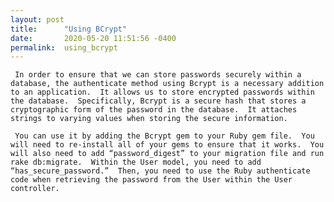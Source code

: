 ```yaml
---
layout: post
title:      "Using BCrypt"
date:       2020-05-20 11:51:56 -0400
permalink:  using_bcrypt
---
```



     In order to ensure that we can store passwords securely within a database, the authenticate method using Bcrypt is a necessary addition to an application.  It allows us to store encrypted passwords within the database.  Specifically, Bcrypt is a secure hash that stores a cryptographic form of the password in the database.  It attaches strings to varying values when storing the secure information.  

     You can use it by adding the Bcrypt gem to your Ruby gem file.  You will need to re-install all of your gems to ensure that it works.  You will also need to add “password_digest” to your migration file and run rake db:migrate.  Within the User model, you need to add “has_secure_password.”  Then, you need to use the Ruby authenticate code when retrieving the password from the User within the User controller.  

